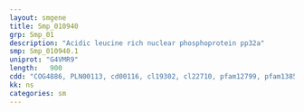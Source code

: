 ```yaml
---
layout: smgene
title: Smp_010940
grp: Smp_01
description: "Acidic leucine rich nuclear phosphoprotein pp32a"
smp: Smp_010940.1
uniprot: "G4VMR9"
length:   900
cdd: "COG4886, PLN00113, cd00116, cl19302, cl22710, pfam12799, pfam13855"
kk: ns
categories: sm
---
```

